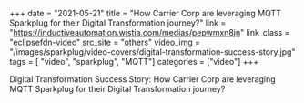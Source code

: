 +++
date = "2021-05-21"
title = "How Carrier Corp are leveraging MQTT Sparkplug for their Digital Transformation journey?"
link = "https://inductiveautomation.wistia.com/medias/pepwmxn8jn"
link_class  = "eclipsefdn-video"
src_site = "others"
video_img = "/images/sparkplug/video-covers/digital-transformation-success-story.jpg"
tags = [ "video", "sparkplug", "MQTT"]
categories = ["video"]
+++

Digital Transformation Success Story: How Carrier Corp are leveraging MQTT Sparkplug for their Digital Transformation journey?

